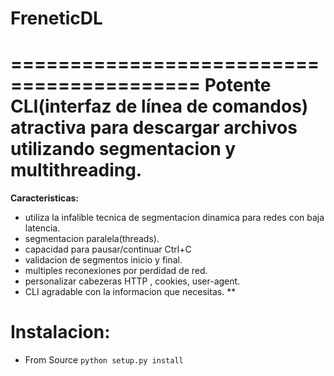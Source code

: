 # FreneticDL
==========================================
Potente CLI(interfaz de línea de comandos) atractiva  para descargar archivos utilizando segmentacion y multithreading.
==========================================

**Caracteristicas:**
* utiliza la infalible tecnica de segmentacion dinamica para redes con baja latencia.
* segmentacion paralela(threads).
* capacidad para pausar/continuar Ctrl+C
* validacion de segmentos inicio y final.
* multiples reconexiones por perdidad de red.
* personalizar cabezeras HTTP , cookies, user-agent.
* CLI agradable con la informacion que necesitas.
**

**Instalacion:**
============
* From Source
``python setup.py install``
